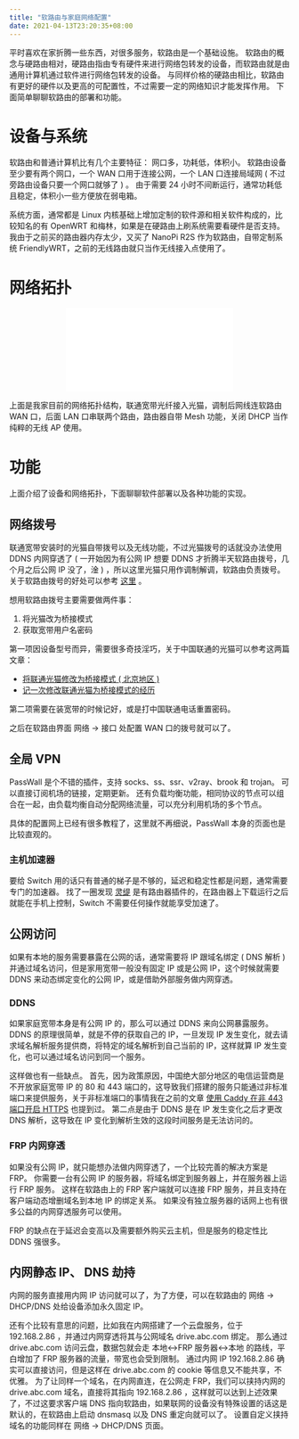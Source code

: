 ```yaml
---
title: "软路由与家庭网络配置"
date: 2021-04-13T23:20:35+08:00
---
```


平时喜欢在家折腾一些东西，对很多服务，软路由是一个基础设施。 软路由的概念与硬路由相对，硬路由指由专有硬件来进行网络包转发的设备，而软路由就是由通用计算机通过软件进行网络包转发的设备。 与同样价格的硬路由相比，软路由有更好的硬件以及更高的可配置性，不过需要一定的网络知识才能发挥作用。 下面简单聊聊软路由的部署和功能。

# 设备与系统

软路由和普通计算机比有几个主要特征： 网口多，功耗低，体积小。 软路由设备至少要有两个网口，一个 WAN 口用于连接公网，一个 LAN 口连接局域网 ( 不过旁路由设备只要一个网口就够了 ) 。 由于需要 24 小时不间断运行，通常功耗低且稳定，体积小一些方便放在弱电箱。

系统方面，通常都是 Linux 内核基础上增加定制的软件源和相关软件构成的，比较知名的有 OpenWRT 和梅林，如果是在硬路由上刷系统需要看硬件是否支持。 我由于之前买的路由器内存太少，又买了 NanoPi R2S 作为软路由，自带定制系统 FriendlyWRT，之前的无线路由就只当作无线接入点使用了。

# 网络拓扑

<center><embed src="topo.svg" type="image/svg+xml" /></center>

上面是我家目前的网络拓扑结构，联通宽带光纤接入光猫，调制后网线连软路由 WAN 口，后面 LAN 口串联两个路由，路由器自带 Mesh 功能，关闭 DHCP 当作纯粹的无线 AP 使用。

# 功能

上面介绍了设备和网络拓扑，下面聊聊软件部署以及各种功能的实现。

## 网络拨号

联通宽带安装时的光猫自带拨号以及无线功能，不过光猫拨号的话就没办法使用 DDNS 内网穿透了 ( 一开始因为有公网 IP 想要 DDNS 才折腾半天软路由拨号，几个月之后公网 IP 没了，淦 ) ，所以这里光猫只用作调制解调，软路由负责拨号。 关于软路由拨号的好处可以参考 [这里](https://v2ex.com/t/681901#r_9123965) 。

想用软路由拨号主要需要做两件事：

1.  将光猫改为桥接模式
2.  获取宽带用户名密码

第一项因设备型号而异，需要很多奇技淫巧，关于中国联通的光猫可以参考这两篇文章：

-   [将联通光猫修改为桥接模式 ( 北京地区 )](https://blog.51cto.com/hatech/2521226)
-   [记一次修改联通光猫为桥接模式的经历](https://bygeek.cn/2019/08/18/Change-Optical-modem-to-bridge-mode/)

第二项需要在装宽带的时候记好，或是打中国联通电话重置密码。

之后在软路由界面 网络 -> 接口 处配置 WAN 口的拨号就可以了。

## 全局 VPN

PassWall 是个不错的插件，支持 socks、ss、ssr、v2ray、brook 和 trojan。 可以直接订阅机场的链接，定期更新。 还有负载均衡功能，相同协议的节点可以组合在一起，由负载均衡自动分配网络流量，可以充分利用机场的多个节点。

具体的配置网上已经有很多教程了，这里就不再细说，PassWall 本身的页面也是比较直观的。

### 主机加速器

要给 Switch 用的话只有普通的梯子是不够的，延迟和稳定性都是问题，通常需要专门的加速器。 找了一圈发现 [灵缇](https://www.lingti.com/) 是有路由器插件的，在路由器上下载运行之后就能在手机上控制，Switch 不需要任何操作就能享受加速了。

## 公网访问

如果有本地的服务需要暴露在公网的话，通常需要将 IP 跟域名绑定 ( DNS 解析 ) 并通过域名访问，但是家用宽带一般没有固定 IP 或是公网 IP，这个时候就需要 DDNS 来动态绑定变化的公网 IP，或是借助外部服务做内网穿透。

### DDNS

如果家庭宽带本身是有公网 IP 的，那么可以通过 DDNS 来向公网暴露服务。 DDNS 的原理很简单，就是不停的获取自己的 IP，一旦发现 IP 发生变化，就去请求域名解析服务提供商，将特定的域名解析到自己当前的 IP，这样就算 IP 发生变化，也可以通过域名访问到同一个服务。

这样做也有一些缺点。 首先，因为政策原因，中国绝大部分地区的电信运营商是不开放家庭宽带 IP 的 80 和 443 端口的，这导致我们搭建的服务只能通过非标准端口来提供服务，关于非标准端口的事情我在之前的文章 [使用 Caddy 在非 443 端口开启 HTTPS](https://ssine.ink/posts/caddy-non-443-port-https/) 也提到过。 第二点是由于 DDNS 是在 IP 发生变化之后才更改 DNS 解析，这导致在 IP 变化到解析生效的这段时间服务是无法访问的。

### FRP 内网穿透

如果没有公网 IP，就只能想办法做内网穿透了，一个比较完善的解决方案是 FRP。 你需要一台有公网 IP 的服务器，将域名绑定到服务器上，并在服务器上运行 FRP 服务。 这样在软路由上的 FRP 客户端就可以连接 FRP 服务，并且支持在客户端动态增删域名到本地 IP 的绑定关系。 如果没有独立服务器的话网上也有很多公益的内网穿透服务可以使用。

FRP 的缺点在于延迟会变高以及需要额外购买云主机，但是服务的稳定性比 DDNS 强很多。

## 内网静态 IP、 DNS 劫持

内网的服务直接用内网 IP 访问就可以了，为了方便，可以在软路由的 网络 -> DHCP/DNS 处给设备添加永久固定 IP。

还有个比较有意思的问题，比如我在内网搭建了一个云盘服务，位于 192.168.2.86 ，并通过内网穿透将其与公网域名 drive.abc.com 绑定。 那么通过 drive.abc.com 访问云盘，数据包就会走 本地<->FRP 服务器<->本地 的路线，平白增加了 FRP 服务器的流量，带宽也会受到限制。 通过内网 IP 192.168.2.86 确实可以直接访问，但是这样在 drive.abc.com 的 cookie 等信息又不能共享，不优雅。 为了让同样一个域名，在内网直连，在公网走 FRP，我们可以挟持内网的 drive.abc.com 域名，直接将其指向 192.168.2.86 ，这样就可以达到上述效果了，不过这要求客户端 DNS 指向软路由，如果联网的设备没有特殊设置的话这是默认的，在软路由上启动 dnsmasq 以及 DNS 重定向就可以了。 设置自定义挟持域名的功能同样在 网络 -> DHCP/DNS 页面。
